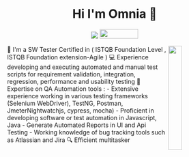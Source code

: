 <h1 align="center">Hi I'm Omnia 👋</h1>
<p align="center">
    <a href="https://www.linkedin.com/in/omnia-tarek-b38b99ab/"><img src="https://img.shields.io/badge/linkedin-%230177B5?style=flat&logo=linkedin&logoColor=white"/></a>
    <a href="https://testautomationu.applitools.com/certificate/?id=84deca70"><img src="https://testautomationu.applitools.com/logo.png" style="max-width:100%;width: 90px;height: 22px;"></a>
  </p>
  
  <img src="https://avatars3.githubusercontent.com/u/40431807?s=400&u=d826ac9b5ad828c1f2ca8dff6a02d987570d0579&v=4" align="right" width="25%"/>

🔭 I'm a SW Tester Certified in ( ISTQB Foundation Level , ISTQB Foundation extension-Agile )
💻 Experience developing and executing automated and manual test scripts for requirement validation, integration, regression, performance and usability testing
🤖 Expertise on QA Automation tools :
       -  Extensive experience working in various testing frameworks (Selenium WebDriver), TestNG, Postman, JmeterNightwatchjs, cypress, mocha)
       -  Proficient in developing software or test automation in Javascript, Java
       -  Generate Automated Reports in UI and Api Testing
       -  Working knowledge of bug tracking tools such as Atlassian and Jira
🔍 Efficient multitasker

